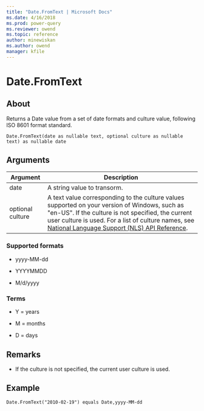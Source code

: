 ```yaml
---
title: "Date.FromText | Microsoft Docs"
ms.date: 4/16/2018
ms.prod: power-query
ms.reviewer: owend
ms.topic: reference
author: minewiskan
ms.author: owend
manager: kfile
---
```

# Date.FromText

  
## About  
Returns a Date value from a set of date formats and culture value, following ISO 8601 format standard.  
  
```  
Date.FromText(date as nullable text, optional culture as nullable text) as nullable date  
```  
  
## Arguments  
  
|Argument|Description|  
|------------|---------------|  
|date|A string value to transorm.|  
|optional culture|A text value corresponding to the culture values supported on your version of Windows, such as "en-US". If the culture is not specified, the current user culture is used. For a list of culture names, see [National Language Support (NLS) API Reference](https://msdn.microsoft.com/en-us/goglobal/bb896001.aspx).|  
  
### Supported formats  
  
-   yyyy-MM-dd  
  
-   YYYYMMDD  
  
-   M/d/yyyy  
  
### Terms  
  
-   Y = years  
  
-   M = months  
  
-   D = days  
  
## <a name="__toc360788938"></a>Remarks  
  
-   If the culture is not specified, the current user culture is used.  
  
## Example  
  
```  
Date.FromText("2010-02-19") equals Date,yyyy-MM-dd  
```  
